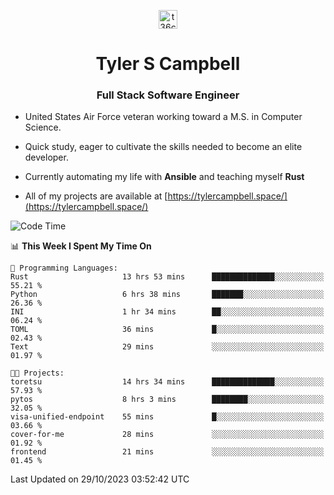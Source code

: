 <p align="center">
<a href="https://www.linkedin.com/in/t36campbell" target="blank"><img align="center" src="https://ik.imagekit.io/t36campbell/Portfolio/linkedin.png.original_m8bbGgPh6.png" alt="t36campbell" height="30" width="30" /></a>
</p>
<h1 align="center">Tyler S Campbell</h1>
<h3 align="center">Full Stack Software Engineer</h3>

* United States Air Force veteran working toward a M.S. in Computer Science.

* Quick study, eager to cultivate the skills needed to become an elite developer.

* Currently automating my life with **Ansible** and teaching myself **Rust**

* All of my projects are available at [https://tylercampbell.space/](https://tylercampbell.space/)

<!--START_SECTION:waka-->
![Code Time](http://img.shields.io/badge/Code%20Time-2%2C940%20hrs%2048%20mins-blue)

📊 **This Week I Spent My Time On** 

```text
💬 Programming Languages: 
Rust                     13 hrs 53 mins      ██████████████░░░░░░░░░░░   55.21 % 
Python                   6 hrs 38 mins       ███████░░░░░░░░░░░░░░░░░░   26.36 % 
INI                      1 hr 34 mins        ██░░░░░░░░░░░░░░░░░░░░░░░   06.24 % 
TOML                     36 mins             █░░░░░░░░░░░░░░░░░░░░░░░░   02.43 % 
Text                     29 mins             ░░░░░░░░░░░░░░░░░░░░░░░░░   01.97 % 

🐱‍💻 Projects: 
toretsu                  14 hrs 34 mins      ██████████████░░░░░░░░░░░   57.93 % 
pytos                    8 hrs 3 mins        ████████░░░░░░░░░░░░░░░░░   32.05 % 
visa-unified-endpoint    55 mins             █░░░░░░░░░░░░░░░░░░░░░░░░   03.66 % 
cover-for-me             28 mins             ░░░░░░░░░░░░░░░░░░░░░░░░░   01.92 % 
frontend                 21 mins             ░░░░░░░░░░░░░░░░░░░░░░░░░   01.45 % 
```


 Last Updated on 29/10/2023 03:52:42 UTC
<!--END_SECTION:waka-->
